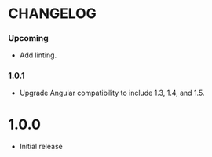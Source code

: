 # CHANGELOG

### Upcoming

* Add linting.

### 1.0.1

* Upgrade Angular compatibility to include 1.3, 1.4, and 1.5.

# 1.0.0

* Initial release
